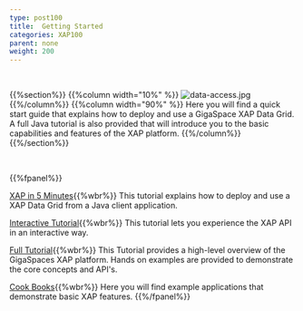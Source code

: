 ```yaml
---
type: post100
title:  Getting Started
categories: XAP100
parent: none
weight: 200
---
```


<br>

{{%section%}}
{{%column width="10%" %}}
![data-access.jpg](/attachment_files/subject/data-access.png)
{{%/column%}}
{{%column width="90%" %}}
Here you will find a quick start guide that explains how to deploy and use a GigaSpace XAP Data Grid.
A full Java tutorial is also provided that will introduce you to the basic capabilities and features of the XAP platform.
{{%/column%}}
{{%/section%}}

<br>

{{%fpanel%}}

[XAP in 5 Minutes](./your-first-data-grid-application.html){{%wbr%}}
This tutorial explains how to deploy and use a XAP Data Grid from a Java client application.

[Interactive Tutorial](./interactive-api-guide.html){{%wbr%}}
This tutorial lets you experience the XAP API in an interactive way.

[Full Tutorial](./java-home.html){{%wbr%}}
This Tutorial provides a high-level overview of the GigaSpaces XAP platform. Hands on examples are provided to demonstrate the core concepts and API's.

[Cook Books](./cook-books.html){{%wbr%}}
Here you will find example applications that demonstrate basic XAP features.
{{%/fpanel%}}


